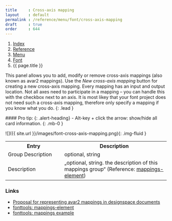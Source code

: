 ```yaml
---
title     : Cross-axis mapping
layout    : default
permalink : /reference/menu/font/cross-axis-mapping
draft     : true
order     : 644
---
```


<nav aria-label="breadcrumb">
  <ol class="breadcrumb small">
    <li class="breadcrumb-item"><a href="{{ site.url }}">Index</a></li>
    <li class="breadcrumb-item"><a href="{{ site.url }}/reference">Reference</a></li>
    <li class="breadcrumb-item"><a href="{{ site.url }}/reference/menu">Menu</a></li>
    <li class="breadcrumb-item"><a href="{{ site.url }}/reference/menu/font">Font</a></li>
    <li class="breadcrumb-item active" aria-current="page">{{ page.title }}</li>
  </ol>
</nav>

This panel allows you to add, modify or remove cross-axis mappings (also known as avar2 mappings). Use the *New cross-axis mapping* button for creating a new cross-axis mapping. Every mapping has an input and output location. Not all axes need to participate in a mapping – you can handle this with the checkbox next to an axis. It is most likey that your font project does not need such a cross-axis mapping, therefore only specify a mapping if you know what you do.
{: .lead }

<div class="alert alert-primary mt-3" role="alert" markdown='1'>
#### Pro tip: 
{: .alert-heading}
- Alt-key + click the arrow: show/hide all card information.
{: .mb-0 }
</div>

![]({{ site.url }}/images/font-cross-axis-mapping.png){: .img-fluid }


<table class='table table-hover'>
<tr>
<th width='35%'>Entry</th>
<th width='65%'>Description</th>
</tr>
<tr>
<td>Group Description</td>
<td>optional, string</td>
</tr>
<tr>
<td>Description</td>
<td>„optional, string. the description of this mappings group“ (Reference: <a href='https://github.com/fonttools/fonttools/blob/main/Doc/source/designspaceLib/xml.rst#mappings-element' target="_blank">mappings-element</a>)</td>
</tr>
</table>


### Links

- [Proposal for representing avar2 mappings in designspace documents](https://github.com/harfbuzz/boring-expansion-spec/blob/main/avar2-in-designspace.md)
- [fonttools: mappings-element](https://github.com/fonttools/fonttools/blob/main/Doc/source/designspaceLib/xml.rst#mappings-element)
- [fonttools: mappings example](https://github.com/fonttools/fonttools/blob/main/Doc/source/designspaceLib/xml.rst#34example-of-all-mappings-elements-together)
